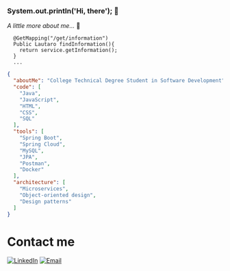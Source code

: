 ### System.out.println('Hi, there'); 👋

*A little more about me...* 📝
```
  @GetMapping("/get/information")
  Public Lautaro findInformation(){
    return service.getInformation();
  }
  ...
```

```json
{
  "aboutMe": "College Technical Degree Student in Software Development",
  "code": [
    "Java",
    "JavaScript",
    "HTML",
    "CSS",
    "SQL"
  ],
  "tools": [
    "Spring Boot",
    "Spring Cloud",
    "MySQL",
    "JPA",
    "Postman",
    "Docker"
  ],
  "architecture": [
    "Microservices",
    "Object-oriented design",
    "Design patterns"
  ]
}
```
# Contact me

[![LinkedIn](https://img.shields.io/badge/LinkedIn-grey?style=flat&logo=linkedin)]([URL_de_tu_perfil_de_LinkedIn](https://www.linkedin.com/in/mereles-lautaro/)) [![Email](https://img.shields.io/badge/Email-grey)](lautaro.jobs@hotmail.com)
